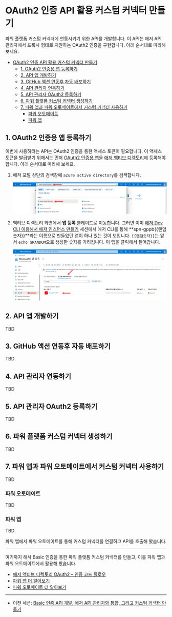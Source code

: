 # OAuth2 인증 API 활용 커스텀 커넥터 만들기 #

파워 플랫폼 커스텀 커넥터에 연동시키기 위한 API를 개발합니다. 이 API는 애저 API 관리자에서 프록시 형태로 지원하는 OAuth2 인증을 구현합니다. 아래 순서대로 따라해 보세요.

- [OAuth2 인증 API 활용 커스텀 커넥터 만들기](#oauth2-인증-api-활용-커스텀-커넥터-만들기)
  - [1. OAuth2 인증용 앱 등록하기](#1-oauth2-인증용-앱-등록하기)
  - [2. API 앱 개발하기](#2-api-앱-개발하기)
  - [3. GitHub 액션 연동후 자동 배포하기](#3-github-액션-연동후-자동-배포하기)
  - [4. API 관리자 연동하기](#4-api-관리자-연동하기)
  - [5. API 관리자 OAuth2 등록하기](#5-api-관리자-oauth2-등록하기)
  - [6. 파워 플랫폼 커스텀 커넥터 생성하기](#6-파워-플랫폼-커스텀-커넥터-생성하기)
  - [7. 파워 앱과 파워 오토메이트에서 커스텀 커넥터 사용하기](#7-파워-앱과-파워-오토메이트에서-커스텀-커넥터-사용하기)
    - [파워 오토메이트](#파워-오토메이트)
    - [파워 앱](#파워-앱)

## 1. OAuth2 인증용 앱 등록하기 ##

이번에 사용하려는 API는 OAuth2 인증을 통한 액세스 토큰이 필요합니다. 이 액세스 토큰을 발급받기 위해서는 먼저 [OAuth2 인증용 앱][az ad oauth2]을 [애저 액티브 디렉토리][az ad]에 등록해야 합니다. 아래 순서대로 따라해 보세요.

1. 애저 포털 상단의 검색창에 `azure active directory`를 검색합니다.

    ![애저 포털에서 액티브 디렉토리 검색하기][image01]

2. 액티브 디렉토리 화면에서 **앱 등록** 블레이드로 이동합니다. 그러면 이미 [애저 Dev CLI 이용해서 애저 인스턴스 만들기](./1-azd.md) 세션에서 애저 CLI를 통해 **spn-gppb{{랜덤숫자}}**라는 이름으로 만들었던 앱이 하나 있는 것이 보입니다. `{{랜덤숫자}}`는 앞서 `echo $RANDOM`으로 생성한 숫자를 가리킵니다. 이 앱을 클릭해서 들어갑니다.

    ![등록한 앱 확인][image02]


## 2. API 앱 개발하기 ##

TBD


## 3. GitHub 액션 연동후 자동 배포하기 ##

TBD


## 4. API 관리자 연동하기 ##

TBD


## 5. API 관리자 OAuth2 등록하기 ##

TBD


## 6. 파워 플랫폼 커스텀 커넥터 생성하기 ##

TBD


## 7. 파워 앱과 파워 오토메이트에서 커스텀 커넥터 사용하기 ##

TBD


### 파워 오토메이트 ###

TBD


### 파워 앱 ###

TBD



파워 앱에서 파워 오토메이트를 통해 커스텀 커넥터를 연결하고 API를 호출해 봤습니다.

---

여기까지 해서 Basic 인증을 통한 파워 플랫폼 커스텀 커넥터를 만들고, 이를 파워 앱과 파워 오토메이트에서 활용해 봤습니다.

- [애저 액티브 디렉토리 OAuth2 &ndash; 인증 코드 플로우][az ad oauth2 flow authcode]
- [파워 앱 더 알아보기][pp apps]
- [파워 오토메이트 더 알아보기][pp auto]

---

- 이전 세션: [Basic 인증 API 개발, 애저 API 관리자와 통합, 그리고 커스텀 커넥터 만들기](./3-basic-auth.md)


[image01]: ./images/session04-image01.png
[image02]: ./images/session04-image02.png
[image03]: ./images/session04-image03.png
[image04]: ./images/session04-image04.png
[image05]: ./images/session04-image05.png
[image06]: ./images/session04-image06.png
[image07]: ./images/session04-image07.png
[image08]: ./images/session04-image08.png
[image09]: ./images/session04-image09.png
[image10]: ./images/session04-image10.png
[image11]: ./images/session04-image11.png
[image12]: ./images/session04-image12.png
[image13]: ./images/session04-image13.png
[image14]: ./images/session04-image14.png
[image15]: ./images/session04-image15.png
[image16]: ./images/session04-image16.png
[image17]: ./images/session04-image17.png
[image18]: ./images/session04-image18.png
[image19]: ./images/session04-image19.png
[image20]: ./images/session04-image20.png
[image21]: ./images/session04-image21.png
[image22]: ./images/session04-image22.png
[image23]: ./images/session04-image23.png
[image24]: ./images/session04-image24.png
[image25]: ./images/session04-image25.png
[image26]: ./images/session04-image26.png
[image27]: ./images/session04-image27.png
[image28]: ./images/session04-image28.png
[image29]: ./images/session04-image29.png
[image30]: ./images/session04-image30.png
[image31]: ./images/session04-image31.png
[image32]: ./images/session04-image32.png
[image33]: ./images/session04-image33.png
[image34]: ./images/session04-image34.png
[image35]: ./images/session04-image35.png
[image36]: ./images/session04-image36.png
[image37]: ./images/session04-image37.png
[image38]: ./images/session04-image38.png
[image39]: ./images/session04-image39.png
[image40]: ./images/session04-image40.png
[image41]: ./images/session04-image41.png
[image42]: ./images/session04-image42.png
[image43]: ./images/session04-image43.png
[image44]: ./images/session04-image44.png
[image45]: ./images/session04-image45.png
[image46]: ./images/session04-image46.png
[image47]: ./images/session04-image47.png
[image48]: ./images/session04-image48.png
[image49]: ./images/session04-image49.png
[image50]: ./images/session04-image50.png
[image51]: ./images/session04-image51.png
[image52]: ./images/session04-image52.png
[image53]: ./images/session04-image53.png
[image54]: ./images/session04-image54.png


[az ad]: https://learn.microsoft.com/ko-kr/azure/active-directory/fundamentals/active-directory-whatis?WT.mc_id=dotnet-87051-juyoo
[az ad oauth2]: https://learn.microsoft.com/ko-kr/azure/active-directory/fundamentals/auth-oauth2?WT.mc_id=dotnet-87051-juyoo
[az ad oauth2 flow authcode]: https://learn.microsoft.com/ko-kr/azure/active-directory/develop/v2-oauth2-auth-code-flow?WT.mc_id=dotnet-87051-juyoo

[az fncapp]: https://learn.microsoft.com/ko-kr/azure/azure-functions/functions-overview?WT.mc_id=dotnet-87051-juyoo

[az apim]: https://learn.microsoft.com/ko-kr/azure/api-management/api-management-key-concepts?WT.mc_id=dotnet-87051-juyoo

[pp apps]: https://learn.microsoft.com/ko-kr/power-apps/powerapps-overview?WT.mc_id=dotnet-87051-juyoo
[pp auto]: https://learn.microsoft.com/ko-kr/power-automate/getting-started?WT.mc_id=dotnet-87051-juyoo
[pp cuscon]: https://learn.microsoft.com/ko-kr/connectors/custom-connectors/?WT.mc_id=dotnet-87051-juyoo
